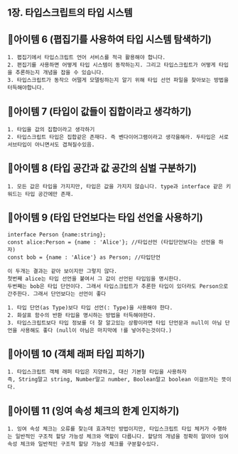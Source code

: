 ## 1장. 타입스크립트의 타입 시스템

## 🎁아이템 6 (폅집기를 사용하여 타입 시스템 탐색하기)

```
1. 폅집기에서 타입스크립트 언어 서비스를 적극 활용해야 합니다.
2. 편집기를 사용하면 어떻게 타입 시스템이 동작하는지. 그리고 타입스크립트가 어떻게 타입을 추론하는지 개념을 잡을 수 있습니다.
3. 타입스크립트가 동작으 어떨게 모델링하는지 알기 위해 타입 선언 파일을 찾아보는 방법을 터득해야합니다.
```

## 🎁아이템 7 (타입이 값들이 집합이라고 생각하기)

```
1. 타입을 값의 집합이라고 생각하기
2. 타입스크립트 타입은 집합같은 존재다. 즉 벤다이어그램이라고 생각을해라. 두타입은 서로 서브타입이 아니면서도 겹쳐질수있음.
```

## 🎁아이템 8 (타입 공간과 값 공간의 심벌 구분하기)

```
1. 모든 값은 타입을 가지지만, 타입은 값을 가지지 않습니다. type과 interface 같은 키워드는 타입 공간에만 존재.
```

## 🎁아이템 9 (타입 단언보다는 타입 선언을 사용하기)

```
interface Person {name:string};
const alice:Person = {name : 'Alice'}; //타입선언 (타입단언보다는 선언을 하자)
const bob = {name : 'Alice'} as Person; //타입단언

이 두개는 결과는 같아 보이지만 그렇지 않다.
첫번째 alice는 타입 선언을 붙여서 그 값이 선언된 타입임을 명시한다.
두번째는 bob은 타입 단언이다. 그래서 타입스크립트가 추론한 타입이 있더라도 Person으로 간주한다. 그래서 단언보다는 선언이 좋다
```

```
1. 타입 단언(as Type)보다 타입 선언(: Type)을 사용해야 한다.
2. 화살표 함수의 반환 타입을 명시하는 방법을 터득해야한다.
3. 타입스크립트보다 타입 정보를 더 잘 알고있는 상황이라면 타입 단언문과 null이 아님 단언을 사용해도 좋다 (null이 아님은 마지막에 !를 넣어주는것이다.)
```

## 🎁아이템 10 (객체 래퍼 타입 피하기)

```
1. 타입스크립트 객체 래퍼 타입은 지양하고, 대신 기본형 타입을 사용하자
즉, String말고 string, Number말고 number, Boolean말고 boolean 이걸쓰자는 뜻이다.
```

## 🎁아이템 11 (잉여 속성 체크의 한계 인지하기)

```
1. 잉여 속성 체크는 오류를 찾는데 효과적인 방법이지만, 타입스크립트 타입 체커가 수행하는 일반적인 구조적 할당 가능성 체크와 역할이 다릅니다. 할당의 개념을 정확히 알아야 잉여속성 체크와 일반적인 구조적 할당 가능성 체크를 구분할수있다.
```
